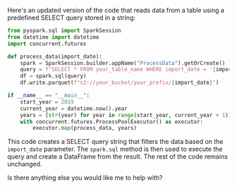 Here's an updated version of the code that reads data from a table using a predefined SELECT query stored in a string:

```python
from pyspark.sql import SparkSession
from datetime import datetime
import concurrent.futures

def process_data(import_date):
    spark = SparkSession.builder.appName("ProcessData").getOrCreate()
    query = f"SELECT * FROM your_table_name WHERE import_date = '{import_date}'"
    df = spark.sql(query)
    df.write.parquet(f"s3://your_bucket/your_prefix/{import_date}")

if __name__ == "__main__":
    start_year = 2019
    current_year = datetime.now().year
    years = [str(year) for year in range(start_year, current_year + 1)]
    with concurrent.futures.ProcessPoolExecutor() as executor:
        executor.map(process_data, years)
```

This code creates a SELECT query string that filters the data based on the `import_date` parameter. The `spark.sql` method is then used to execute the query and create a DataFrame from the result. The rest of the code remains unchanged.

Is there anything else you would like me to help with?
